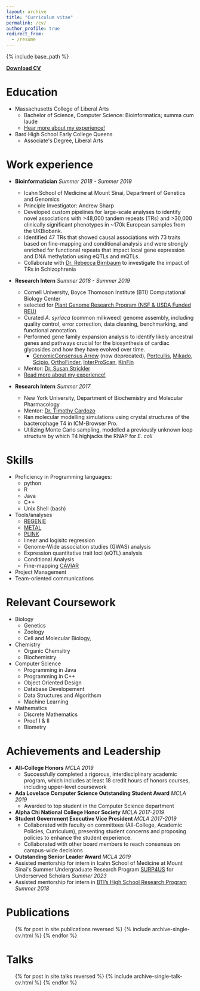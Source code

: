 ```yaml
---
layout: archive
title: "Curriculum vitae"
permalink: /cv/
author_profile: true
redirect_from:
  - /resume
---
```


{% include base_path %}

**[Download CV](http://cmanigbas.github.io/files/ManigbasCeline_CV_Nov2024.pdf)**

Education
======
* Massachusetts College of Liberal Arts
  * Bachelor of Science, Computer Science: Bioinformatics; summa cum laude
  * [Hear more about my experience!](https://www.youtube.com/watch?v=RsAMW2E8ggE)
* Bard High School Early College Queens
  * Associate's Degree, Liberal Arts

Work experience
======
* **Bioinformatician** *Summer 2018 - Summer 2019*
  * Icahn School of Medicine at Mount Sinai, Department of Genetics and Genomics
  * Principle Investigator: Andrew Sharp
  * Developed custom pipelines for large-scale analyses to identify novel associations with >48,000 tandem repeats (TRs) and >30,000 clinically significant phenotypes in ~170k European samples from the UKBiobank.
  * Identified 47 TRs that showed causal associations with 73 traits based on fine-mapping and conditional analysis and were strongly enriched for functional repeats that impact local gene expression and DNA methylation using eQTLs and mQTLs.
  * Collaborate with [Dr. Rebecca Birnbaum](https://profiles.mountsinai.org/rebecca-birnbaum) to investigate the impact of TRs in Schizophrenia

* **Research Intern** *Summer 2018 - Summer 2019*
  * Cornell University, Boyce Thomoson Institute (BTI) Computational Biology Center
  * selected for [Plant Genome Research Program (NSF & USDA Funded REU)](https://btiscience.org/educational-programs/internships/interns/manigbas/)
  * Curated *A. syriaca* (common milkweed) genome assembly, including quality control, error correction, data cleaning, benchmarking, and functional annotation.
  * Performed gene family expansion analysis to identify likely ancestral genes and pathways crucial for the biosynthesis of cardiac glycosides and how they have evolved over time.
    * [GenomicConsensus Arrow](https://github.com/PacificBiosciences/gcpp) (now deprecated), [Portcullis](https://github.com/EI-CoreBioinformatics/portcullis), [Mikado](https://mikado.readthedocs.io/en/stable/), [Scipio](http://www.webscipio.org), [OrthoFinder](https://github.com/davidemms/OrthoFinder), [InterProScan](https://github.com/ebi-pf-team/interproscan), [KinFin](https://github.com/DRL/kinfin)
  * Mentor: [Dr. Susan Strickler](https://www.chicagobotanic.org/research/staff/staff_0)
  * [Read more about my experience!](https://dev.mcla.edu/mcla-in-the-community/mcla-news/our-stories-archive/2018-dec/comp-sci-major-serves-research-internship-at-cornell.php)

* **Research Intern** *Summer 2017* 
  * New York University, Department of Biochemistry and Molecular Pharmacology
  * Mentor: [Dr. Timothy Cardozo](https://med.nyu.edu/faculty/timothy-j-cardozo)
  * Ran molecular modelling simulations using crystal structures of the bacterophage T4 in ICM-Browser Pro.
  * Utilizing Monte Carlo sampling, modelled a previously unknown loop structure by which T4 highjacks the RNAP for *E. coli*    

Skills
======
* Proficiency in Programming languages:
  * python
  * R
  * Java
  * C++
  * Unix Shell (bash)
* Tools/analyses 
  * [REGENIE](https://rgcgithub.github.io/regenie/)
  * [METAL](https://genome.sph.umich.edu/wiki/METAL_Documentation)
  * [PLINK](https://www.cog-genomics.org/plink/2.0/)
  * linear and logisitc regression
  * Genome-Wide association studies (GWAS) analysis
  * Expression quantitative trait loci (eQTL) analysis
  * Conditional Analysis
  * Fine-mapping [CAVIAR](https://pubmed.ncbi.nlm.nih.gov/34050420/)
* Project Management
* Team-oriented communications 

Relevant Coursework
======
* Biology
  * Genetics
  * Zoology
  * Cell and Molecular Biology, 
* Chemistry
  * Organic Chemsitry
  * Biochemistry
* Computer Science
  * Programming in Java
  * Programming in C++
  * Object Oriented Design
  * Database Developement
  * Data Structures and Algorithsm
  * Machine Learning
* Mathematics
  * Discrete Mathematics
  * Proof I & II
  * Biometry
 
Achievements and Leadership
======
* **All-College Honors** *MCLA 2019*
  * Successfully completed a rigorous, interdisciplinary academic program, which includes at least 18 credit hours of honors courses, including upper-level coursework
* **Ada Lovelace Computer Science Outstanding Student Award** *MCLA 2019*
  * Awarded to top student in the Computer Science department
* **Alpha Chi National College Honor Society** *MCLA 2017-2019*
* **Student Government Executive Vice President** *MCLA 2017-2019*
  * Collaborated with faculty on committees (All-College, Academic Policies, Curriculum), presenting student concerns and proposing policies to enhance the student experience.
  * Collaborated with other board members to reach consensus on campus-wide decisions
* **Outstanding Senior Leader Award** *MCLA 2019*
* Assisted mentorship for intern in Icahn School of Medicine at Mount Sinai's Summer Undergraduate Research Program [SURP4US](https://icahn.mssm.edu/education/non-degree/surp4us#:~:text=Our%20Summer%20Undergraduate%20Research%20Program,to%20hands%2Don%20research%20opportunities.) for Underserved Scholars *Summer 2023*  
* Assisted mentorship for intern in [BTI’s High School Research Program](https://btiscience.org/education-outreach/high-school-research-internships/) *Summer 2018*

Publications
======
  <ul>{% for post in site.publications reversed %}
    {% include archive-single-cv.html %}
  {% endfor %}</ul>
  
Talks
======
  <ul>{% for post in site.talks reversed %}
    {% include archive-single-talk-cv.html  %}
  {% endfor %}</ul>
  
  

